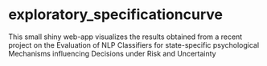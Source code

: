 # exploratory_specificationcurve
This small shiny web-app visualizes the results obtained from a recent project on the Evaluation of NLP Classifiers for state-specific psychological Mechanisms influencing Decisions under Risk and Uncertainty
